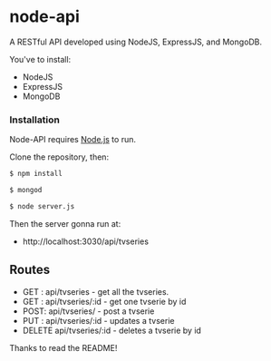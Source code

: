 # node-api


A RESTful API developed using NodeJS, ExpressJS, and MongoDB.

You've to install:
  - NodeJS
  - ExpressJS
  - MongoDB

### Installation

Node-API requires [Node.js](https://nodejs.org/) to run.

Clone the repository, then:

```sh
$ npm install
```
```sh
$ mongod
```
```sh
$ node server.js
```

Then the server gonna run at:
* http://localhost:3030/api/tvseries

## Routes

* GET :  api/tvseries       - get all the tvseries.
* GET :  api/tvseries/:id   - get one tvserie by id
* POST:  api/tvseries/      - post a tvserie
* PUT :   api/tvseries/:id     - updates a tvserie
* DELETE api/tvseries/:id  - deletes a tvserie by id

Thanks to read the README!
